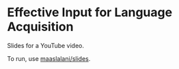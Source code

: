 # Effective Input for Language Acquisition

Slides for a YouTube video.

To run, use [maaslalani/slides](https://github.com/maaslalani/slides).
